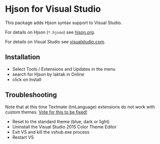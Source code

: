# Hjson for Visual Studio

This package adds Hjson syntax support to Visual Studio.

For details on Hjson (`*.hjson`) see [hjson.org](http://hjson.org).

For details on Visual Studio see [visualstudio.com](https://www.visualstudio.com).

## Installation

- Select Tools / Extensions and Updates in the menu
- search for Hjson by laktak in Online
- click on Install

## Troubleshooting

Note that at this time Textmate (tmLanguage) extensions do not work with custom themes. [Vote for this to be fixed!](https://visualstudio.uservoice.com/forums/121579-visual-studio-2015/suggestions/15880407-add-theme-support-for-textmate-syntax-extensions)

- Reset to the standard theme (blue, dark or light)
- Uninstall the Visual Studio 2015 Color Theme Editor
- Exit VS and kill the vshub.exe process
- Restart VS

